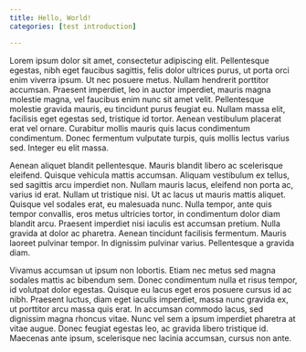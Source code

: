 ```yaml
---
title: Hello, World!
categories: [test introduction]

---
```


Lorem ipsum dolor sit amet, consectetur adipiscing elit. Pellentesque egestas, nibh eget faucibus sagittis, felis dolor ultrices purus, ut porta orci enim viverra ipsum. Ut nec posuere metus. Nullam hendrerit porttitor accumsan. Praesent imperdiet, leo in auctor imperdiet, mauris magna molestie magna, vel faucibus enim nunc sit amet velit. Pellentesque molestie gravida mauris, eu tincidunt purus feugiat eu. Nullam massa elit, facilisis eget egestas sed, tristique id tortor. Aenean vestibulum placerat erat vel ornare. Curabitur mollis mauris quis lacus condimentum condimentum. Donec fermentum vulputate turpis, quis mollis lectus varius sed. Integer eu elit massa.

Aenean aliquet blandit pellentesque. Mauris blandit libero ac scelerisque eleifend. Quisque vehicula mattis accumsan. Aliquam vestibulum ex tellus, sed sagittis arcu imperdiet non. Nullam mauris lacus, eleifend non porta ac, varius id erat. Nullam ut tristique nisi. Ut ac lacus ut mauris mattis aliquet. Quisque vel sodales erat, eu malesuada nunc. Nulla tempor, ante quis tempor convallis, eros metus ultricies tortor, in condimentum dolor diam blandit arcu. Praesent imperdiet nisi iaculis est accumsan pretium. Nulla gravida at dolor ac pharetra. Aenean tincidunt facilisis fermentum. Mauris laoreet pulvinar tempor. In dignissim pulvinar varius. Pellentesque a gravida diam.

Vivamus accumsan ut ipsum non lobortis. Etiam nec metus sed magna sodales mattis ac bibendum sem. Donec condimentum nulla et risus tempor, id volutpat dolor egestas. Quisque eu lacus eget eros posuere cursus id ac nibh. Praesent luctus, diam eget iaculis imperdiet, massa nunc gravida ex, ut porttitor arcu massa quis erat. In accumsan commodo lacus, sed dignissim magna rhoncus vitae. Nunc vel sem a ipsum imperdiet pharetra at vitae augue. Donec feugiat egestas leo, ac gravida libero tristique id. Maecenas ante ipsum, scelerisque nec lacinia accumsan, cursus non ante.

